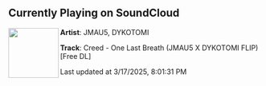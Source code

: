 ## Currently Playing on SoundCloud

[<img align="left" width="100" src="https://i1.sndcdn.com/artworks-flpy12hfiKUfzd07-qN7CWw-t500x500.png">](https://soundcloud.com/jmau5_jesse/creedflip?in=saxurn/sets/tail-f/)

**Artist**: JMAU5, DYKOTOMI 

**Track**: Creed - One Last Breath (JMAU5 X DYKOTOMI FLIP) [Free DL]

Last updated at 3/17/2025, 8:01:31 PM
